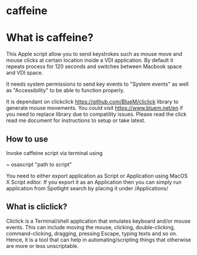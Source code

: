 # caffeine


# What is caffeine?

This Apple script allow you to send keystrokes such as mouse move and mouse clicks at certain location inside a VDI application. By default it repeats process for 120 seconds and switches between Macbook space and VDI space.

It needs system permissions to send key events to "System events" as well as "Accessibility" to be able to function properly.

It is dependant on clickclick  <https://github.com/BlueM/cliclick> library to generate mouse movements. You could visit https://www.bluem.net/en if you need to replace library due to compatility issues. Please read the click read me document for instructions to setup or take latest.

## How to use
Invoke caffeine script via terminal using 

~ osascript "path to script"

You need to either export application as Script or Application using MacOS X Script editor. If you export it as an Application then you can simply run application from Spotlight search by placing it under /Applications/ 

## What is cliclick?

Cliclick is a Terminal/shell application that emulates keyboard and/or mouse events. This can include moving the mouse, clicking, double-clicking, command-clicking, dragging, pressing Escape, typing texts and so on. Hence, it is a tool that can help in automating/scripting things that otherwise are more or less unscriptable.
